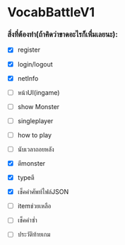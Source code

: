 
# VocabBattleV1
### สิ่งที่ต้องทำ(ถ้าคิดว่าขาดอะไรก็เพื่มเลยนะ):
   - [x] register
   - [x] login/logout
   - [x] netInfo
   - [ ] หน้าUI(ingame)
   - [ ] show Monster
   - [ ] singleplayer
   - [ ] how to play
   - [ ] นับเวลาถอยหลัง
   - [x] ตีmonster
   - [x] typeตี
   - [x] เช็คคำศัพท์ไฟล์JSON
   - [ ] itemช่วยเหลือ
   - [ ] เช็คคำซ่ำ
   - [ ] ประวัติท้ายเกม

